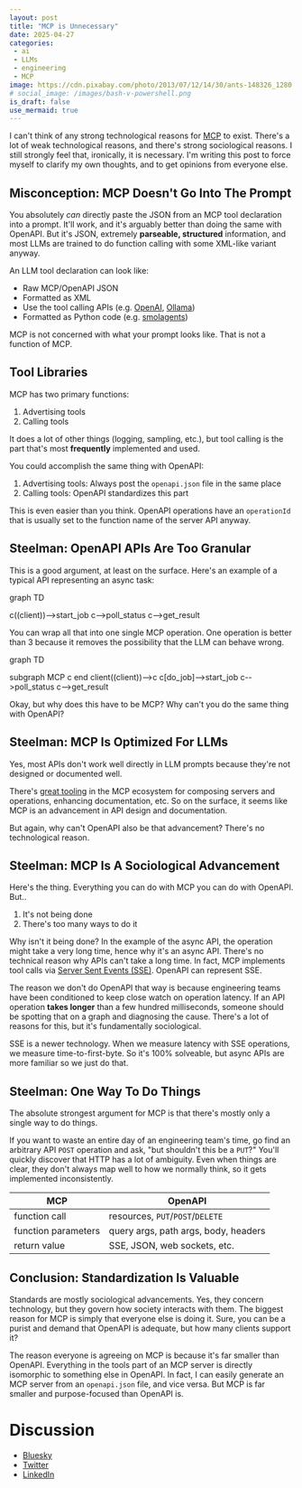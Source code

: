 ```yaml
---
layout: post
title: "MCP is Unnecessary"
date: 2025-04-27
categories:
 - ai
 - LLMs
 - engineering
 - MCP
image: https://cdn.pixabay.com/photo/2013/07/12/14/30/ants-148326_1280.png
# social_image: /images/bash-v-powershell.png
is_draft: false
use_mermaid: true
---
```


I can't think of any strong technological reasons for [MCP][mcp] to exist. There's a lot
of weak technological reasons, and there's strong sociological reasons. I still strongly
feel that, ironically, it is necessary. I'm writing this post to force myself to clarify
my own thoughts, and to get opinions from everyone else.

## Misconception: MCP Doesn't Go Into The Prompt
You absolutely *can* directly paste the JSON from an MCP tool declaration into a prompt.
It'll work, and it's arguably better than doing the same with OpenAPI. But it's JSON,
extremely **parseable, structured** information, and most LLMs are trained to do function calling with some 
XML-like variant anyway.

An LLM tool declaration can look like:

* Raw MCP/OpenAPI JSON
* Formatted as XML
* Use the tool calling APIs (e.g. [OpenAI][oai], [Ollama][oll])
* Formatted as Python code (e.g. [smolagents][smol])

MCP is not concerned with what your prompt looks like. That is not a function of MCP.

## Tool Libraries
MCP has two primary functions:

1. Advertising tools
2. Calling tools

It does a lot of other things (logging, sampling, etc.), but tool calling is the part 
that's most **frequently** implemented and used.

You could accomplish the same thing with OpenAPI:

1. Advertising tools: Always post the `openapi.json` file in the same place
2. Calling tools: OpenAPI standardizes this part

This is even easier than you think. OpenAPI operations have an `operationId`
that is usually set to the function name of the server API anyway.


## Steelman: OpenAPI APIs Are Too Granular
This is a good argument, at least on the surface. Here's an example of a typical API 
representing an async task:

<div class="mermaid">
graph TD

c((client))-->start_job
c-->poll_status
c-->get_result
</div>

You can wrap all that into one single MCP operation. One operation is better than 3 because
it removes the possibility that the LLM can behave wrong.

<div class="mermaid">
graph TD

subgraph MCP
    c
end
client((client))-->c
c[do_job]-->start_job
c-->poll_status
c-->get_result
</div>


Okay, but why does this have to be MCP? Why can't you do the same thing with OpenAPI?


## Steelman: MCP Is Optimized For LLMs
Yes, most APIs don't work well directly in LLM prompts because they're not designed or 
documented well. 

There's [great tooling][fastmcp] in the MCP ecosystem for composing servers
and operations, enhancing documentation, etc. So on the surface, it seems like MCP is an
advancement in API design and documentation.

But again, why can't OpenAPI also be that advancement? There's no technological reason.

## Steelman: MCP Is A Sociological Advancement
Here's the thing. Everything you can do with MCP you can do with OpenAPI. But..

1. It's not being done
2. There's too many ways to do it

Why isn't it being done? In the example of the async API, the operation might take a
very long time, hence why it's an async API. There's no technical reason why APIs can't
take a long time. In fact, MCP implements tool calls via [Server Sent Events (SSE)][sse].
OpenAPI can represent SSE.

The reason we don't do OpenAPI that way is because engineering teams have been conditioned
to keep close watch on operation latency. If an API operation **takes longer** than a few hundred
milliseconds, someone should be spotting that on a graph and diagnosing the cause.
There's a lot of reasons for this, but it's fundamentally sociological.

SSE is a newer technology. When we measure latency with SSE operations, we measure time-to-first-byte.
So it's 100% solveable, but async APIs are more familiar so we just do that.

## Steelman: One Way To Do Things
The absolute strongest argument for MCP is that there's mostly only a single way to do
things.

If you want to waste an entire day of an engineering team's time, go find an arbitrary API `POST`
operation and ask, "but shouldn't this be a `PUT`?" You'll quickly discover that HTTP has a
lot of ambiguity. Even when things are clear, they don't always map well to how we normally 
think, so it gets implemented inconsistently.

| MCP | OpenAPI |
|-----|---------|
|function call| resources, `PUT`/`POST`/`DELETE`|
|function parameters| query args, path args, body, headers|
|return value| SSE, JSON, web sockets, etc.|


## Conclusion: Standardization Is Valuable
Standards are mostly sociological advancements. Yes, they concern technology, but they govern
how society interacts with them. The biggest reason for MCP is simply that everyone else is doing
it. Sure, you can be a purist and demand that OpenAPI is adequate, but how many clients support it?

The reason everyone is agreeing on MCP is because it's far smaller than OpenAPI. Everything in the tools
part of an MCP server is directly isomorphic to something else in OpenAPI. In fact, I can easily
generate an MCP server from an `openapi.json` file, and vice versa. But MCP is far smaller
and purpose-focused than OpenAPI is.


# Discussion
* [Bluesky](https://bsky.app/profile/timkellogg.me/post/3lnsrqleqad2b)
* [Twitter](https://x.com/kellogh/status/1916546057095335949)
* [LinkedIn](https://www.linkedin.com/posts/tim-kellogg-69802913_mcp-is-unnecessary-activity-7322312330757758976-BdUe?utm_source=share&utm_medium=member_desktop&rcm=ACoAAAKsUpQBLx0MUlgAizVDjPDC7fqIYBdcMV8)


 [mcp]: https://modelcontextprotocol.io/introduction
 [oai]: https://platform.openai.com/docs/guides/function-calling?api-mode=responses
 [oll]: https://ollama.com/blog/functions-as-tools
 [smol]: https://huggingface.co/docs/smolagents/en/tutorials/secure_code_execution
 [sse]: https://developer.mozilla.org/en-US/docs/Web/API/Server-sent_events/Using_server-sent_events
 [fastmcp]: https://github.com/jlowin/fastmcp?tab=readme-ov-file#composing-mcp-servers
